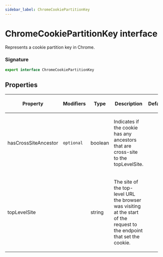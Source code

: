 ```yaml
---
sidebar_label: ChromeCookiePartitionKey
---
```


# ChromeCookiePartitionKey interface

Represents a cookie partition key in Chrome.

### Signature

```typescript
export interface ChromeCookiePartitionKey
```

## Properties

<table><thead><tr><th>

Property

</th><th>

Modifiers

</th><th>

Type

</th><th>

Description

</th><th>

Default

</th></tr></thead>
<tbody><tr><td>

<span id="hascrosssiteancestor">hasCrossSiteAncestor</span>

</td><td>

`optional`

</td><td>

boolean

</td><td>

Indicates if the cookie has any ancestors that are cross-site to the topLevelSite.

</td><td>

</td></tr>
<tr><td>

<span id="toplevelsite">topLevelSite</span>

</td><td>

</td><td>

string

</td><td>

The site of the top-level URL the browser was visiting at the start of the request to the endpoint that set the cookie.

</td><td>

</td></tr>
</tbody></table>
